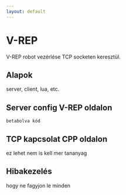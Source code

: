 ```yaml
---
layout: default
---
```


# V-REP

V-REP robot vezérlése TCP socketen keresztül. 

## Alapok

server, client, lua, etc.

## Server config V-REP oldalon


    betabolva kód


## TCP kapcsolat CPP oldalon

ez lehet nem is kell mer tananyag

## Hibakezelés

hogy ne fagyjon le minden

